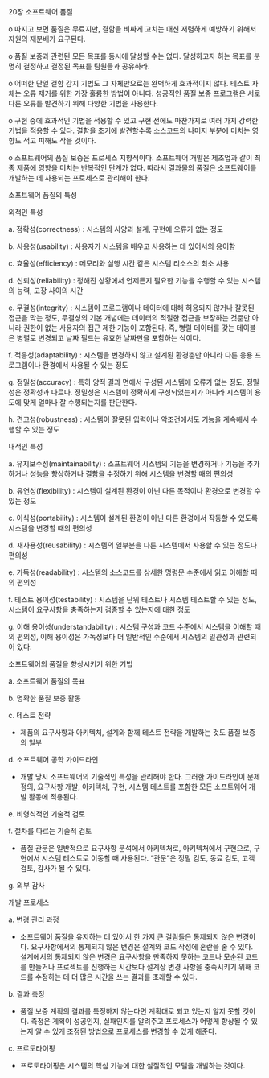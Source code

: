 20장 소프트웨어 품질

o 따지고 보면 품질은 무료지만, 결함을 비싸게 고치는 대신 저렴하게 예방하기 위해서 자원의 재분배가 요구된다.

o 품질 보증과 관련된 모든 목표를 동시에 달성할 수는 없다. 달성하고자 하는 목표를 분명히 결정하고 결정된 목표를 팀원들과 공유하라.

o 어떠한 단일 결함 감지 기법도 그 자체만으로는 완벽하게 효과적이지 않다. 테스트 자체는 오류 제거를 위한 가장 훌륭한 방법이 아니다. 성공적인 품질 보증 프로그램은 서로 다른 오류를 발견하기 위해 다양한 기법을 사용한다.

o 구현 중에 효과적인 기법을 적용할 수 있고 구현 전에도 마찬가지로 여러 가지 강력한 기법을 적용할 수 있다. 결함을 초기에 발견할수록 소스코드의 나머지 부분에 미치는 영향도 적고 피해도 작을 것이다.

o 소프트웨어의 품질 보증은 프로세스 지향적이다. 소프트웨어 개발은 제조업과 같이 최종 제품에 영향을 미치는 반복적인 단계가 없다. 따라서 결과물의 품질은 소프트웨어를 개발하는 데 사용되는 프로세스로 관리해야 한다.

 

소프트웨어 품질의 특성

외적인 특성

a. 정확성(correctness) : 시스템의 사양과 설계, 구현에 오류가 없는 정도

b. 사용성(usability) : 사용자가 시스템을 배우고 사용하는 데 있어서의 용이함

c. 효율성(efficiency) : 메모리와 실행 시간 같은 시스템 리소스의 최소 사용

d. 신뢰성(reliability) : 정해진 상황에서 언제든지 필요한 기능을 수행할 수 있는 시스템의 능력, 고장 사이의 시간

e. 무결성(integrity) : 시스템이 프로그램이나 데이터에 대해 허용되지 않거나 잘못된 접근을 막는 정도, 무결성의 기본 개념에는 데이터의 적절한 접근을 보장하는 것뿐만 아니라 권한이 없는 사용자의 접근 제한 기능이 포함된다. 즉, 병렬 데이터를 갖는 테이블은 병렬로 변경되고 날짜 필드는 유효한 날짜만을 포함하는 식이다.

f. 적응성(adaptability) : 시스템을 변경하지 않고 설계된 환경뿐만 아니라 다른 응용 프로그램이나 환경에서 사용될 수 있는 정도

g. 정밀성(accuracy) : 특히 양적 결과 면에서 구성된 시스템에 오류가 없는 정도, 정밀성은 정확성과 다르다. 정밀성은 시스템이 정확하게 구성되었는지가 아니라 시스템이 용도에 맞게 얼마나 잘 수행되는지를 판단한다.

h. 견고성(robustness) : 시스템이 잘못된 입력이나 악조건에서도 기능을 계속해서 수행할 수 있는 정도

 

내적인 특성

a. 유지보수성(maintainability) : 소프트웨어 시스템의 기능을 변경하거나 기능을 추가하거나 성능을 향상하거나 결함을 수정하기 위해 시스템을 변경할 때의 편의성

b. 유연성(flexibility) : 시스템이 설계된 환경이 아닌 다른 목적이나 환경으로 변경할 수 있는 정도

c. 이식성(portability) : 시스템이 설계된 환경이 아닌 다른 환경에서 작동할 수 있도록 시스템을 변경할 때의 편의성

d. 재사용성(reusability) : 시스템의 일부분을 다른 시스템에서 사용할 수 있는 정도나 편의성

e. 가독성(readability) : 시스템의 소스코드를 상세한 명령문 수준에서 읽고 이해할 때의 편의성

f. 테스트 용이성(testability) : 시스템을 단위 테스트나 시스템 테스트할 수 있는 정도, 시스템이 요구사항을 충족하는지 검증할 수 있는지에 대한 정도

g. 이해 용이성(understandability) : 시스템 구성과 코드 수준에서 시스템을 이해할 때의 편의성, 이해 용이성은 가독성보다 더 일반적인 수준에서 시스템의 일관성과 관련되어 있다.

 

소프트웨어의 품질을 향상시키기 위한 기법

a. 소프트웨어 품질의 목표

b. 명확한 품질 보증 활동

c. 테스트 전략

- 제품의 요구사항과 아키텍처, 설계와 함께 테스트 전략을 개발하는 것도 품질 보증의 일부

d. 소프트웨어 공학 가이드라인

- 개발 당시 소프트웨어의 기술적인 특성을 관리해야 한다. 그러한 가이드라인이 문제 정의, 요구사항 개발, 아키텍처, 구현, 시스템 테스트를 포함한 모든 소프트웨어 개발 활동에 적용된다.

e. 비형식적인 기술적 검토

f. 절차를 따르는 기술적 검토

- 품질 관문은 일반적으로 요구사항 분석에서 아키텍처로, 아키텍처에서 구현으로, 구현에서 시스템 테스트로 이동할 때 사용된다. “관문”은 정밀 검토, 동료 검토, 고객 검토, 감사가 될 수 있다.

g. 외부 감사

 

개발 프로세스

a. 변경 관리 과정

- 소프트웨어 품질을 유지하는 데 있어서 한 가지 큰 걸림돌은 통제되지 않은 변경이다. 요구사항에서의 통제되지 않은 변경은 설계와 코드 작성에 혼란을 줄 수 있다. 설계에서의 통제되지 않은 변경은 요구사항을 만족하지 못하는 코드나 모순된 코드를 만들거나 프로젝트를 진행하는 시간보다 설계상 변경 사항을 충족시키기 위해 코드를 수정하는 데 더 많은 시간을 쓰는 결과를 초래할 수 있다.

b. 결과 측정

- 품질 보증 계획의 결과를 특정하지 않는다면 계획대로 되고 있는지 알지 못할 것이다. 측정은 계획이 성공인지, 실패인지를 알려주고 프로세스가 어떻게 향상될 수 있는지 알 수 있게 조정된 방법으로 프로세스를 변경할 수 있게 해준다.

c. 프로토타이핑

- 프로토타이핑은 시스템의 핵심 기능에 대한 실질적인 모델을 개발하는 것이다.